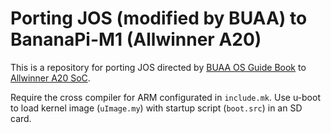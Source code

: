 # Porting JOS (modified by BUAA) to BananaPi-M1 (Allwinner A20)

This is a repository for porting JOS directed by
[BUAA OS Guide Book](https://git.cscore.net.cn/star_os/guide-book) to
[Allwinner A20 SoC](http://linux-sunxi.org/A20).

Require the cross compiler for ARM configurated in `include.mk`.
Use u-boot to load kernel image (`uImage.my`) with startup script (`boot.src`) in an SD card.
